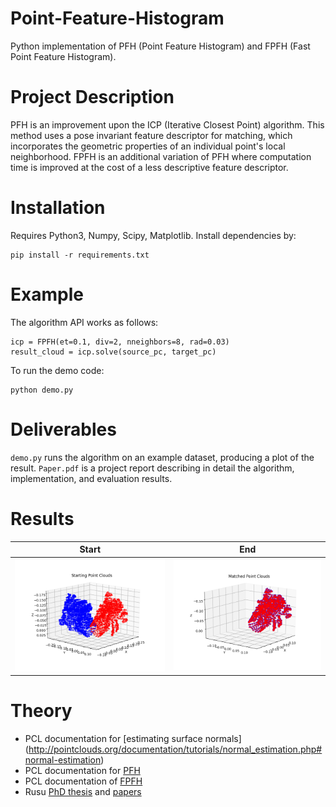 # Point-Feature-Histogram
Python implementation of PFH (Point Feature Histogram) and FPFH (Fast Point Feature Histogram).

# Project Description
PFH is an improvement upon the ICP (Iterative Closest Point) algorithm. This method uses a pose invariant feature descriptor for matching, which incorporates the geometric properties of an individual point's local neighborhood. FPFH is an additional variation of PFH where computation time is improved at the cost of a less descriptive feature descriptor.

# Installation
Requires Python3, Numpy, Scipy, Matplotlib. Install dependencies by:
```
pip install -r requirements.txt
```

# Example
The algorithm API works as follows:
```python3
icp = FPFH(et=0.1, div=2, nneighbors=8, rad=0.03)
result_cloud = icp.solve(source_pc, target_pc)
```

To run the demo code:
```
python demo.py
```

# Deliverables
`demo.py` runs the algorithm on an example dataset, producing a plot of the result.
`Paper.pdf` is a project report describing in detail the algorithm, implementation, and evaluation results.

# Results
Start | End
----- | -----
![](./results/plant_start.png)|![](./results/plant_end.png)

# Theory
- PCL documentation for [estimating surface normals] (http://pointclouds.org/documentation/tutorials/normal_estimation.php#normal-estimation)
- PCL documentation for [PFH](http://pointclouds.org/documentation/tutorials/pfh_estimation.php)
- PCL documentation of [FPFH](http://pointclouds.org/documentation/tutorials/fpfh_estimation.php)
- Rusu [PhD thesis](http://mediatum.ub.tum.de/doc/800632/941254.pdf) and [papers](https://scholar.google.com/scholar?q=rusu+point+feature+histogram&hl=en&as_sdt=0&as_vis=1&oi=scholart)
